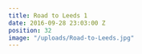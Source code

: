 ```yaml
---
title: Road to Leeds 1
date: 2016-09-28 23:03:00 Z
position: 32
image: "/uploads/Road-to-Leeds.jpg"
---
```


